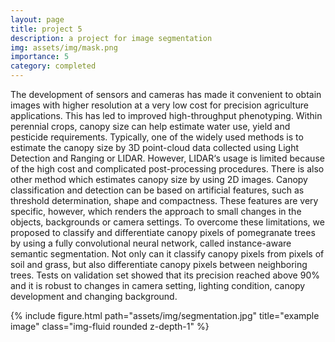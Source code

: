 ```yaml
---
layout: page
title: project 5
description: a project for image segmentation
img: assets/img/mask.png
importance: 5
category: completed
---
```


The development of sensors and cameras has made it convenient to obtain images with higher resolution at a very low cost for precision agriculture applications. This has led to improved high-throughput phenotyping. Within perennial crops, canopy size can help estimate water use, yield and pesticide requirements. Typically, one of the widely used methods is to estimate the canopy size by 3D point-cloud data collected using Light Detection and Ranging or LIDAR. However, LIDAR‘s usage is limited because of the high cost and complicated post-processing procedures. There is also other method which estimates canopy size by using 2D images. Canopy classification and detection can be based on artificial features, such as threshold determination, shape and compactness. These features are very specific, however, which renders the approach to small changes in the objects, backgrounds or camera settings. To overcome these limitations, we proposed to classify and differentiate canopy pixels of pomegranate trees by using a fully convolutional neural network, called instance-aware semantic segmentation. Not only can it classify canopy pixels from pixels of soil and grass, but also differentiate canopy pixels between neighboring trees. Tests on validation set showed that its precision reached above 90% and it is robust to changes in camera setting, lighting condition, canopy development and changing background.

<div class="row">
    <div class="col-sm mt-3 mt-md-0 d-flex align-items-center justify-content-center">
        {% include figure.html path="assets/img/segmentation.jpg" title="example image" class="img-fluid rounded z-depth-1" %}
    </div>
</div>
